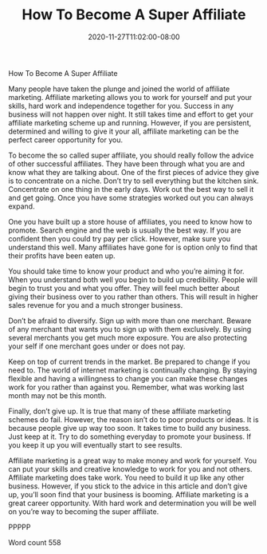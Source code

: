 ﻿---
title: "How To Become A Super Affiliate"
date: 2020-11-27T11:02:00-08:00
description: "TXT Tips for Web Success"
featured_image: "/images/TXT.jpg"
tags: ["TXT"]
---

How To Become A Super Affiliate

Many people have taken the plunge and joined the world of affiliate marketing. Affiliate marketing allows you to work for yourself and put your skills, hard work and independence together for you. Success in any business will not happen over night. It still takes time and effort to get your affiliate marketing scheme up and running. However, if you are persistent, determined and willing to give it your all, affiliate marketing can be the perfect career opportunity for you.

To become the so called super affiliate, you should really follow the advice of other successful affiliates. They have been through what you are and know what they are talking about. One of the first pieces of advice they give is to concentrate on a niche. Don’t try to sell everything but the kitchen sink. Concentrate on one thing in the early days. Work out the best way to sell it and get going. Once you have some strategies worked out you can always expand.

One you have built up a store house of affiliates, you need to know how to promote. Search engine and the web is usually the best way. If you are confident then you could try pay per click. However, make sure you understand this well. Many affiliates have gone for is option only to find that their profits have been eaten up.

You should take time to know your product and who you’re aiming it for. When you understand both well you begin to build up credibility. People will begin to trust you and what you offer. They will feel much better about giving their business over to you rather than others. This will result in higher sales revenue for you and a much stronger business.

Don’t be afraid to diversify. Sign up with more than one merchant. Beware of any merchant that wants you to sign up with them exclusively. By using several merchants you get much more exposure. You are also protecting your self if one merchant goes under or does not pay.

Keep on top of current trends in the market. Be prepared to change if you need to. The world of internet marketing is continually changing. By staying flexible and having a willingness to change you can make these changes work for you rather than against you. Remember, what was working last month may not be this month.

Finally, don’t give up. It is true that many of these affiliate marketing schemes do fail. However, the reason isn’t do to poor products or ideas. It is because people give up way too soon. It takes time to build any business. Just keep at it. Try to do something everyday to promote your business. If you keep it up you will eventually start to see results.

Affiliate marketing is a great way to make money and work for yourself. You can put your skills and creative knowledge to work for you and not others. Affiliate marketing does take work. You need to build it up like any other business. However, if you stick to the advice in this article and don’t give up, you’ll soon find that your business is booming. Affiliate marketing is a great career opportunity. With hard work and determination you will be well on you’re way to becoming the super affiliate.

PPPPP

Word count 558
